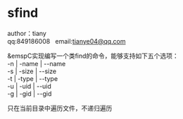# sfind  
author：tiany  
qq:849186008  
email:tianye04@qq.com  

 &emspC实现编写一个类find的命令，能够支持如下五个选项：  
	-n | -name | --name  
	-s | -size | --size  
	-t | -type | --type  
	-u | -uid  | --uid  
	-g | -gid  | --gid
  
只在当前目录中遍历文件，不递归遍历
